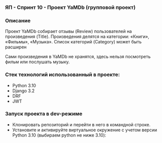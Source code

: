 ### ЯП - Спринт 10 - Проект YaMDb (групповой проект)
### Описание
Проект YaMDb собирает отзывы (Review) пользователей на произведения (Title).
Произведения делятся на категории: «Книги», «Фильмы», «Музыка».
Список категорий (Category) может быть расширен

Сами произведения в YaMDb не хранятся, здесь нельзя посмотреть фильм или послушать музыку.

### Стек технологий использованный в проекте:
- Python 3.10
- Django 3.2
- DRF
- JWT

### Запуск проекта в dev-режиме
- Клонировать репозиторий и перейти в него в командной строке.
- Установите и активируйте виртуальное окружение c учетом версии Python 3.10 (выбираем python не ниже 3.10):
